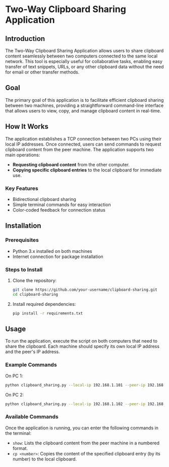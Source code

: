 # Two-Way Clipboard Sharing Application

## Introduction

The Two-Way Clipboard Sharing Application allows users to share clipboard content seamlessly between two computers connected to the same local network. This tool is especially useful for collaborative tasks, enabling easy transfer of text snippets, URLs, or any other clipboard data without the need for email or other transfer methods.

## Goal

The primary goal of this application is to facilitate efficient clipboard sharing between two machines, providing a straightforward command-line interface that allows users to view, copy, and manage clipboard content in real-time.

## How It Works

The application establishes a TCP connection between two PCs using their local IP addresses. Once connected, users can send commands to request clipboard content from the peer machine. The application supports two main operations:
- **Requesting clipboard content** from the other computer.
- **Copying specific clipboard entries** to the local clipboard for immediate use.

### Key Features
- Bidirectional clipboard sharing
- Simple terminal commands for easy interaction
- Color-coded feedback for connection status

## Installation

### Prerequisites
- Python 3.x installed on both machines
- Internet connection for package installation

### Steps to Install

1. Clone the repository:
   ```bash
   git clone https://github.com/your-username/clipboard-sharing.git
   cd clipboard-sharing
   ```

2. Install required dependencies:
   ```bash
   pip install -r requirements.txt
   ```

## Usage

To run the application, execute the script on both computers that need to share the clipboard. Each machine should specify its own local IP address and the peer's IP address.

### Example Commands

On PC 1:
```bash
python clipboard_sharing.py --local-ip 192.168.1.101 --peer-ip 192.168.1.102
```

On PC 2:
```bash
python clipboard_sharing.py --local-ip 192.168.1.102 --peer-ip 192.168.1.101
```

### Available Commands

Once the application is running, you can enter the following commands in the terminal:

- `show`: Lists the clipboard content from the peer machine in a numbered format.
- `cp <number>`: Copies the content of the specified clipboard entry (by its number) to the local clipboard.